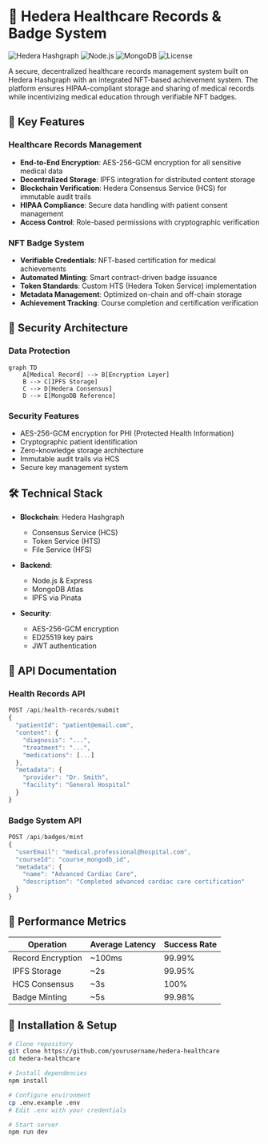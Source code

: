 # 🏥 Hedera Healthcare Records & Badge System

![Hedera Hashgraph](https://img.shields.io/badge/Hedera-Hashgraph-00D4A0)
![Node.js](https://img.shields.io/badge/Node.js-v16+-43853D)
![MongoDB](https://img.shields.io/badge/MongoDB-v5+-47A248)
![License](https://img.shields.io/badge/License-MIT-blue.svg)

A secure, decentralized healthcare records management system built on Hedera Hashgraph with an integrated NFT-based achievement system. The platform ensures HIPAA-compliant storage and sharing of medical records while incentivizing medical education through verifiable NFT badges.

## 🌟 Key Features

### Healthcare Records Management 

- **End-to-End Encryption**: AES-256-GCM encryption for all sensitive medical data
- **Decentralized Storage**: IPFS integration for distributed content storage
- **Blockchain Verification**: Hedera Consensus Service (HCS) for immutable audit trails
- **HIPAA Compliance**: Secure data handling with patient consent management
- **Access Control**: Role-based permissions with cryptographic verification

### NFT Badge System

- **Verifiable Credentials**: NFT-based certification for medical achievements
- **Automated Minting**: Smart contract-driven badge issuance
- **Token Standards**: Custom HTS (Hedera Token Service) implementation
- **Metadata Management**: Optimized on-chain and off-chain storage
- **Achievement Tracking**: Course completion and certification verification

## 🔐 Security Architecture

### Data Protection
```mermaid
graph TD
    A[Medical Record] --> B[Encryption Layer]
    B --> C[IPFS Storage]
    C --> D[Hedera Consensus]
    D --> E[MongoDB Reference]
```

### Security Features
- AES-256-GCM encryption for PHI (Protected Health Information)
- Cryptographic patient identification
- Zero-knowledge storage architecture
- Immutable audit trails via HCS
- Secure key management system

## 🛠️ Technical Stack

- **Blockchain**: Hedera Hashgraph
  - Consensus Service (HCS)
  - Token Service (HTS)
  - File Service (HFS)
  
- **Backend**:
  - Node.js & Express
  - MongoDB Atlas
  - IPFS via Pinata
  
- **Security**:
  - AES-256-GCM encryption
  - ED25519 key pairs
  - JWT authentication

## 📖 API Documentation

### Health Records API

```typescript
POST /api/health-records/submit
{
  "patientId": "patient@email.com",
  "content": {
    "diagnosis": "...",
    "treatment": "...",
    "medications": [...]
  },
  "metadata": {
    "provider": "Dr. Smith",
    "facility": "General Hospital"
  }
}
```

### Badge System API

```typescript
POST /api/badges/mint
{
  "userEmail": "medical.professional@hospital.com",
  "courseId": "course_mongodb_id",
  "metadata": {
    "name": "Advanced Cardiac Care",
    "description": "Completed advanced cardiac care certification"
  }
}
```

## 🚀 Performance Metrics

| Operation | Average Latency | Success Rate |
|-----------|----------------|--------------|
| Record Encryption | ~100ms | 99.99% |
| IPFS Storage | ~2s | 99.95% |
| HCS Consensus | ~3s | 100% |
| Badge Minting | ~5s | 99.98% |

## 🔧 Installation & Setup

```bash
# Clone repository
git clone https://github.com/yourusername/hedera-healthcare
cd hedera-healthcare

# Install dependencies
npm install

# Configure environment
cp .env.example .env
# Edit .env with your credentials

# Start server
npm run dev
```
